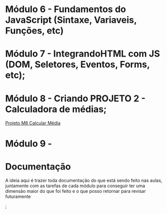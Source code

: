 # Módulo 6 - Fundamentos do JavaScript (Sintaxe, Variaveis, Funções, etc)
# Módulo 7 - IntegrandoHTML com JS (DOM, Seletores, Eventos, Forms, etc);
# Módulo 8 - Criando PROJETO 2 - Calculadora de médias;
<a href="https://brunot-projeto-calculadora-medias.vercel.app/"> Projeto M8 Calcular Média</a>

# Módulo 9 -

<h1> Documentação </h1>
<p> A ideia aqui é trazer toda documentação do que está sendo feito nas aulas, juntamente com as tarefas de cada módulo para conseguir ter uma dimensão maior do que foi feito e o que posso retornar para revisar futuramente </p> ;